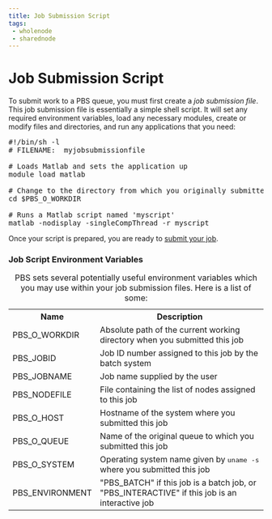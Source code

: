 ```yaml
---
title: Job Submission Script
tags:
 - wholenode
 - sharednode
---
```


# Job Submission Script

To submit work to a PBS queue, you must first create a <em>job submission file</em>.  This job submission file is essentially a simple shell script.  It will set any required environment variables, load any necessary modules, create or modify files and directories, and run any applications that you need:

<pre>
#!/bin/sh -l
# FILENAME:  myjobsubmissionfile

# Loads Matlab and sets the application up
module load matlab

# Change to the directory from which you originally submitted this job.
cd $PBS_O_WORKDIR

# Runs a Matlab script named 'myscript'
matlab -nodisplay -singleCompThread -r myscript
</pre> 

Once your script is prepared, you are ready to [submit your job](../submit).

### Job Script Environment Variables


<div class="inrows-wide">
<table class="inrows-wide">
<caption>PBS sets several potentially useful environment variables which you may use within your job submission files.  Here is a list of some:</caption>
 <tr>
 <th scope="col">Name</th>
 <th scope="col">Description</th>
 </tr>
 <tr>
 <td>PBS_O_WORKDIR</td>
 <td>Absolute path of the current working directory when you submitted this job</td>
 </tr>
 <tr>
 <td>PBS_JOBID</td>
 <td>Job ID number assigned to this job by the batch system</td>
 </tr>
 <tr>
 <td>PBS_JOBNAME</td>
 <td>Job name supplied by the user</td>
 </tr>
 <tr>
 <td>PBS_NODEFILE</td>
 <td>File containing the list of nodes assigned to this job</td>
 </tr>
 <tr>
 <td>PBS_O_HOST</td>
 <td>Hostname of the system where you submitted this job</td>
 </tr>
 <tr>
 <td>PBS_O_QUEUE</td>
 <td>Name of the original queue to which you submitted this job</td>
 </tr>
 <tr>
 <td>PBS_O_SYSTEM</td>
 <td>Operating system name given by <kbd>uname -s</kbd> where you submitted this job</td>
 </tr>
 <tr>
 <td>PBS_ENVIRONMENT</td>
 <td>"PBS_BATCH" if this job is a batch job, or "PBS_INTERACTIVE" if this job is an interactive job</td>
 </tr>
</table>
</div>

